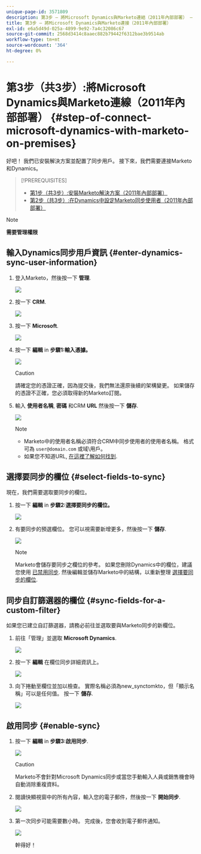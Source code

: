 ```yaml
---
unique-page-id: 3571809
description: 第3步 — 將Microsoft Dynamics與Marketo連結（2011年內部部署） — Marketo檔案 — 產品檔案
title: 第3步 — 將Microsoft Dynamics與Marketo連接（2011年內部部署）
exl-id: e6a5d49d-025a-4899-9e92-7a4c32086c67
source-git-commit: 2568d3414c8aaec882b79442f6312bae3b9514ab
workflow-type: tm+mt
source-wordcount: '364'
ht-degree: 0%

---
```


# 第3步（共3步）:將Microsoft Dynamics與Marketo連線（2011年內部部署） {#step-of-connect-microsoft-dynamics-with-marketo-on-premises}

好吧！ 我們已安裝解決方案並配置了同步用戶。 接下來，我們需要連接Marketo和Dynamics。

>[!PREREQUISITES]
>
>* [第1步（共3步）:安裝Marketo解決方案（2011年內部部署）](/help/marketo/product-docs/crm-sync/microsoft-dynamics-sync/sync-setup/microsoft-dynamics-2011-on-premises/step-1-of-3-install.md)
>* [第2步（共3步）:在Dynamics中設定Marketo同步使用者（2011年內部部署）](/help/marketo/product-docs/crm-sync/microsoft-dynamics-sync/sync-setup/microsoft-dynamics-2011-on-premises/step-2-of-3-set-up.md)


>[!NOTE]
>
>**需要管理權限**

## 輸入Dynamics同步用戶資訊 {#enter-dynamics-sync-user-information}

1. 登入Marketo，然後按一下 **管理**.

   ![](assets/login-admin.png)

1. 按一下 **CRM**.

   ![](assets/image2014-12-11-11-3a53-3a59.png)

1. 按一下 **Microsoft**.

   ![](assets/image2014-12-11-11-3a54-3a10.png)

1. 按一下 **編輯** in **步驟1:輸入憑據。**

   ![](assets/image2014-12-11-11-3a54-3a19.png)

   >[!CAUTION]
   >
   >請確定您的憑證正確，因為提交後，我們無法還原後續的架構變更。 如果儲存的憑證不正確，您必須取得新的Marketo訂閱。

1. 輸入 **使用者名稱**, **密碼** 和CRM **URL** 然後按一下 **儲存**.

   ![](assets/image2015-4-2-14-3a50-3a7.png)

   >[!NOTE]
   >
   >* Marketo中的使用者名稱必須符合CRM中同步使用者的使用者名稱。 格式可為 `user@domain.com` 或域\用戶。
   >* 如果您不知道URL, [在這裡了解如何找到](/help/marketo/product-docs/crm-sync/microsoft-dynamics-sync/sync-setup/view-the-organization-service-url.md).


## 選擇要同步的欄位 {#select-fields-to-sync}

現在，我們需要選取要同步的欄位。

1. 按一下 **編輯** in **步驟2:選擇要同步的欄位。**

   ![](assets/image2015-3-16-9-51-28a.png)

1. 有要同步的預選欄位。 您可以視需要新增更多，然後按一下 **儲存**.

   ![](assets/image2016-8-25-13-3a26-3a14.png)

   >[!NOTE]
   >
   >Marketo會儲存要同步之欄位的參考。 如果您刪除Dynamics中的欄位，建議您使用 [已禁用同步](/help/marketo/product-docs/crm-sync/salesforce-sync/enable-disable-the-salesforce-sync.md). 然後編輯並儲存Marketo中的結構，以重新整理 [選擇要同步的欄位](/help/marketo/product-docs/crm-sync/microsoft-dynamics-sync/microsoft-dynamics-sync-details/microsoft-dynamics-sync-field-sync/editing-fields-to-sync-before-deleting-them-in-dynamics.md).

## 同步自訂篩選器的欄位 {#sync-fields-for-a-custom-filter}

如果您已建立自訂篩選器，請務必前往並選取要與Marketo同步的新欄位。

1. 前往「管理」並選取 **Microsoft Dynamics**.

   ![](assets/image2015-10-9-9-3a50-3a9.png)

1. 按一下 **編輯** 在欄位同步詳細資訊上。

   ![](assets/image2015-10-9-9-3a52-3a23.png)

1. 向下捲動至欄位並加以檢查。 實際名稱必須為new_synctomkto，但「顯示名稱」可以是任何值。 按一下 **儲存**.

   ![](assets/image2016-8-25-14-3a14-3a57.png)

## 啟用同步 {#enable-sync}

1. 按一下 **編輯** in **步驟3:啟用同步**.

   ![](assets/image2015-3-16-9-52-2b.png)

   >[!CAUTION]
   >
   >Marketo不會針對Microsoft Dynamics同步或當您手動輸入人員或銷售機會時自動消除重複資料。

1. 閱讀快顯視窗中的所有內容，輸入您的電子郵件，然後按一下 **開始同步**.

   ![](assets/image2015-3-30-14-3a23-3a13.png)

1. 第一次同步可能需要數小時。 完成後，您會收到電子郵件通知。

   ![](assets/image2014-12-11-11-3a55-3a15.png)

   幹得好！
